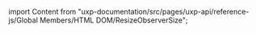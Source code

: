 
import Content from "uxp-documentation/src/pages/uxp-api/reference-js/Global Members/HTML DOM/ResizeObserverSize";

<Content query="product=photoshop"/>
